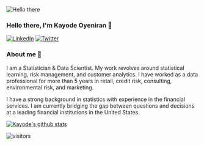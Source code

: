 ![Hello there](https://media1.tenor.com/images/6a4df9527c54d4528fb2b2ab47e7d422/tenor.gif?itemid=13774600)

### Hello there, I'm Kayode Oyeniran 👋

<p> <a href="https://www.linkedin.com/in/oyeniran-kayode-michael/" target="_blank"><img alt="LinkedIn" src="https://img.shields.io/badge/linkedin-%230077B5.svg?&style=for-the-badge&logo=linkedin&logoColor=white" /></a>  <a href="https://twitter.com/MikeOyeniran" target="_blank"><img alt="Twitter" src="https://img.shields.io/badge/twitter-%2312100E.svg?&style=for-the-badge&logo=twitter&logoColor=white" /></a> 
</p>

### About me :rocket:

I am a Statistician & Data Scientist. My work revolves around statistical learning, risk management, and customer analytics. I have worked as a data professional for more than 5 years in retail, credit risk, consulting, environmental risk, and marketing. 

I have a strong background in statistics with experience in the financial services. I am currently bridging the gap between questions and decisions at a leading financial institutions in the United States.

[![Kayode's github stats](https://github-readme-stats.vercel.app/api?username=Mckay-R)](https://github.com/anuraghazra/github-readme-stats)

![visitors](https://visitor-badge.glitch.me/badge?page_id=Mckay-R.count_visitors)
